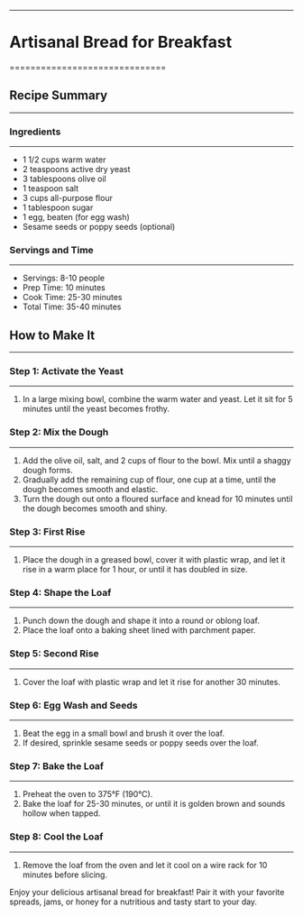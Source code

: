 ---

# Artisanal Bread for Breakfast
==============================

## Recipe Summary
-----------------

### Ingredients
-----------------

*   1 1/2 cups warm water
*   2 teaspoons active dry yeast
*   3 tablespoons olive oil
*   1 teaspoon salt
*   3 cups all-purpose flour
*   1 tablespoon sugar
*   1 egg, beaten (for egg wash)
*   Sesame seeds or poppy seeds (optional)

### Servings and Time
---------------------

*   Servings: 8-10 people
*   Prep Time: 10 minutes
*   Cook Time: 25-30 minutes
*   Total Time: 35-40 minutes

## How to Make It
-----------------

### Step 1: Activate the Yeast
-----------------------------

1.  In a large mixing bowl, combine the warm water and yeast. Let it sit for 5 minutes until the yeast becomes frothy.

### Step 2: Mix the Dough
-------------------------

1.  Add the olive oil, salt, and 2 cups of flour to the bowl. Mix until a shaggy dough forms.
2.  Gradually add the remaining cup of flour, one cup at a time, until the dough becomes smooth and elastic.
3.  Turn the dough out onto a floured surface and knead for 10 minutes until the dough becomes smooth and shiny.

### Step 3: First Rise
----------------------

1.  Place the dough in a greased bowl, cover it with plastic wrap, and let it rise in a warm place for 1 hour, or until it has doubled in size.

### Step 4: Shape the Loaf
-------------------------

1.  Punch down the dough and shape it into a round or oblong loaf.
2.  Place the loaf onto a baking sheet lined with parchment paper.

### Step 5: Second Rise
------------------------

1.  Cover the loaf with plastic wrap and let it rise for another 30 minutes.

### Step 6: Egg Wash and Seeds
------------------------------

1.  Beat the egg in a small bowl and brush it over the loaf.
2.  If desired, sprinkle sesame seeds or poppy seeds over the loaf.

### Step 7: Bake the Loaf
-------------------------

1.  Preheat the oven to 375°F (190°C).
2.  Bake the loaf for 25-30 minutes, or until it is golden brown and sounds hollow when tapped.

### Step 8: Cool the Loaf
-------------------------

1.  Remove the loaf from the oven and let it cool on a wire rack for 10 minutes before slicing.

Enjoy your delicious artisanal bread for breakfast! Pair it with your favorite spreads, jams, or honey for a nutritious and tasty start to your day.